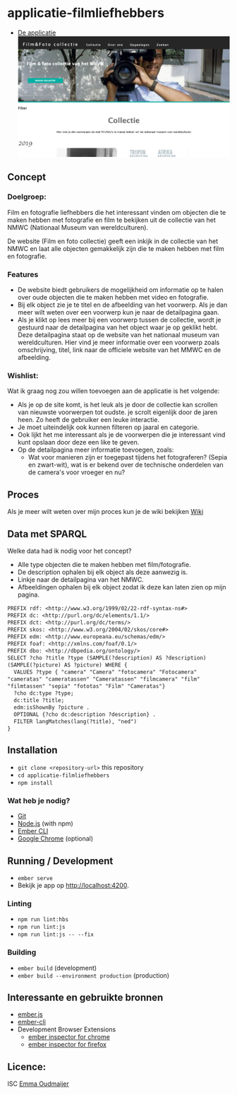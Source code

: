 # applicatie-filmliefhebbers
* [De applicatie](https://voorwerpen-nwcm.herokuapp.com/collectie)
![De applicatie](images/collectiehomepage.png)

## Concept

### Doelgroep: 
Film en fotografie liefhebbers die het interessant vinden om objecten die te maken hebben met fotografie en film te bekijken uit de collectie van het NMWC (Nationaal Museum van wereldculturen).

De website (Film en foto collectie) geeft een inkijk in de collectie van het NMWC en laat alle objecten gemakkelijk zijn die te maken hebben met film en fotografie.

### Features
* De website biedt gebruikers de mogelijkheid om informatie op te halen over oude objecten die te maken hebben met video en fotografie.
* Bij elk object zie je te titel en de afbeelding van het voorwerp. Als je dan meer wilt weten over een voorwerp kun je naar de detailpagina gaan.
* Als je klikt op lees meer bij een voorwerp tussen de collectie, wordt je gestuurd naar de detailpagina van het object waar je op geklikt hebt. Deze detailpagina staat op de website van het nationaal museum van wereldculturen. Hier vind je meer informatie over een voorwerp zoals omschrijving, titel, link naar de officiele website van het MMWC en de afbeelding.

### Wishlist:
Wat ik graag nog zou willen toevoegen aan de applicatie is het volgende:
*  Als je op de site komt, is het leuk als je door de collectie kan scrollen van nieuwste voorwerpen tot oudste. je scrolt eigenlijk door de jaren heen. Zo heeft de gebruiker een leuke interactie.
* Je moet uiteindelijk  ook kunnen filteren op jaaral en categorie.
*  Ook lijkt het me interessant als je de voorwerpen die je interessant vind kunt opslaan door deze een like te geven. 
* Op de detailpagina meer informatie toevoegen, zoals:
  * Wat voor manieren zijn er toegepast tijdens het fotograferen? (Sepia en zwart-wit), wat is er bekend over de technische onderdelen van de camera's voor vroeger en nu?

## Proces
Als je meer wilt weten over mijn proces kun je de wiki bekijken
[Wiki](https://github.com/emmaoudmaijer/Frontend-applications/wiki)

## Data met SPARQL
Welke data had ik nodig voor het concept?
* Alle type objecten die te maken hebben met film/fotografie. 
* De description ophalen bij elk object als deze aanwezig is.
* Linkje naar de detailpagina van het NMWC.
* Afbeeldingen ophalen bij elk object zodat ik deze kan laten zien op mijn pagina.
```
PREFIX rdf: <http://www.w3.org/1999/02/22-rdf-syntax-ns#>
PREFIX dc: <http://purl.org/dc/elements/1.1/>
PREFIX dct: <http://purl.org/dc/terms/>
PREFIX skos: <http://www.w3.org/2004/02/skos/core#>
PREFIX edm: <http://www.europeana.eu/schemas/edm/>
PREFIX foaf: <http://xmlns.com/foaf/0.1/>
PREFIX dbo: <http://dbpedia.org/ontology/> 
SELECT ?cho ?title ?type (SAMPLE(?description) AS ?description) (SAMPLE(?picture) AS ?picture) WHERE {
  VALUES ?type { "camera" "Camera" "fotocamera" "Fotocamera" "cameratas" "cameratassen" "Cameratassen" "filmcamera" "film" "filmtassen" "sepia" "fototas" "Film" "Cameratas"}
  ?cho dc:type ?type;
  dc:title ?title;
  edm:isShownBy ?picture .
  OPTIONAL {?cho dc:description ?description} .
  FILTER langMatches(lang(?title), "ned")
}
```

## Installation

* `git clone <repository-url>` this repository
* `cd applicatie-filmliefhebbers`
* `npm install`

### Wat heb je nodig?

* [Git](https://git-scm.com/)
* [Node.js](https://nodejs.org/) (with npm)
* [Ember CLI](https://ember-cli.com/)
* [Google Chrome](https://google.com/chrome/) (optional)

## Running / Development

* `ember serve`
* Bekijk je app op [http://localhost:4200](http://localhost:4200).

### Linting

* `npm run lint:hbs`
* `npm run lint:js`
* `npm run lint:js -- --fix`

### Building

* `ember build` (development)
* `ember build --environment production` (production)

## Interessante en gebruikte bronnen

* [ember.js](https://emberjs.com/)
* [ember-cli](https://ember-cli.com/)
* Development Browser Extensions
  * [ember inspector for chrome](https://chrome.google.com/webstore/detail/ember-inspector/bmdblncegkenkacieihfhpjfppoconhi)
  * [ember inspector for firefox](https://addons.mozilla.org/en-US/firefox/addon/ember-inspector/)

## Licence:
ISC [Emma Oudmaijer](https://github.com/emmaoudmaijer/Frontend-applications)